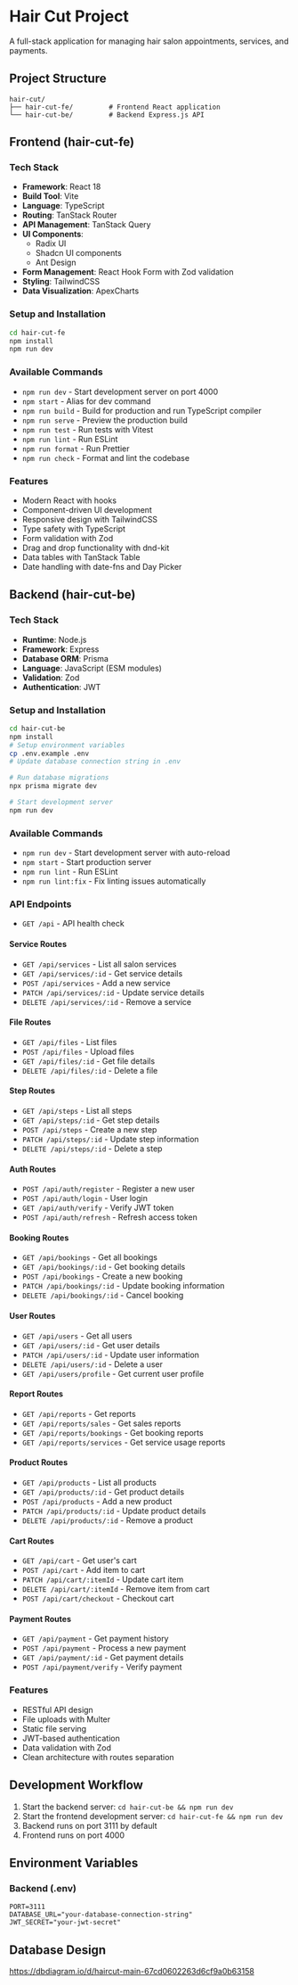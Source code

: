 # Hair Cut Project

A full-stack application for managing hair salon appointments, services, and payments.

## Project Structure

```
hair-cut/
├── hair-cut-fe/         # Frontend React application
└── hair-cut-be/         # Backend Express.js API
```

## Frontend (hair-cut-fe)

### Tech Stack

- **Framework**: React 18
- **Build Tool**: Vite
- **Language**: TypeScript
- **Routing**: TanStack Router
- **API Management**: TanStack Query
- **UI Components**:
  - Radix UI
  - Shadcn UI components
  - Ant Design
- **Form Management**: React Hook Form with Zod validation
- **Styling**: TailwindCSS
- **Data Visualization**: ApexCharts

### Setup and Installation

```bash
cd hair-cut-fe
npm install
npm run dev
```

### Available Commands

- `npm run dev` - Start development server on port 4000
- `npm start` - Alias for dev command
- `npm run build` - Build for production and run TypeScript compiler
- `npm run serve` - Preview the production build
- `npm run test` - Run tests with Vitest
- `npm run lint` - Run ESLint
- `npm run format` - Run Prettier
- `npm run check` - Format and lint the codebase

### Features

- Modern React with hooks
- Component-driven UI development
- Responsive design with TailwindCSS
- Type safety with TypeScript
- Form validation with Zod
- Drag and drop functionality with dnd-kit
- Data tables with TanStack Table
- Date handling with date-fns and Day Picker

## Backend (hair-cut-be)

### Tech Stack

- **Runtime**: Node.js
- **Framework**: Express
- **Database ORM**: Prisma
- **Language**: JavaScript (ESM modules)
- **Validation**: Zod
- **Authentication**: JWT

### Setup and Installation

```bash
cd hair-cut-be
npm install
# Setup environment variables
cp .env.example .env
# Update database connection string in .env

# Run database migrations
npx prisma migrate dev

# Start development server
npm run dev
```

### Available Commands

- `npm run dev` - Start development server with auto-reload
- `npm start` - Start production server
- `npm run lint` - Run ESLint
- `npm run lint:fix` - Fix linting issues automatically

### API Endpoints

- `GET /api` - API health check

#### Service Routes

- `GET /api/services` - List all salon services
- `GET /api/services/:id` - Get service details
- `POST /api/services` - Add a new service
- `PATCH /api/services/:id` - Update service details
- `DELETE /api/services/:id` - Remove a service

#### File Routes

- `GET /api/files` - List files
- `POST /api/files` - Upload files
- `GET /api/files/:id` - Get file details
- `DELETE /api/files/:id` - Delete a file

#### Step Routes

- `GET /api/steps` - List all steps
- `GET /api/steps/:id` - Get step details
- `POST /api/steps` - Create a new step
- `PATCH /api/steps/:id` - Update step information
- `DELETE /api/steps/:id` - Delete a step

#### Auth Routes

- `POST /api/auth/register` - Register a new user
- `POST /api/auth/login` - User login
- `GET /api/auth/verify` - Verify JWT token
- `POST /api/auth/refresh` - Refresh access token

#### Booking Routes

- `GET /api/bookings` - Get all bookings
- `GET /api/bookings/:id` - Get booking details
- `POST /api/bookings` - Create a new booking
- `PATCH /api/bookings/:id` - Update booking information
- `DELETE /api/bookings/:id` - Cancel booking

#### User Routes

- `GET /api/users` - Get all users
- `GET /api/users/:id` - Get user details
- `PATCH /api/users/:id` - Update user information
- `DELETE /api/users/:id` - Delete a user
- `GET /api/users/profile` - Get current user profile

#### Report Routes

- `GET /api/reports` - Get reports
- `GET /api/reports/sales` - Get sales reports
- `GET /api/reports/bookings` - Get booking reports
- `GET /api/reports/services` - Get service usage reports

#### Product Routes

- `GET /api/products` - List all products
- `GET /api/products/:id` - Get product details
- `POST /api/products` - Add a new product
- `PATCH /api/products/:id` - Update product details
- `DELETE /api/products/:id` - Remove a product

#### Cart Routes

- `GET /api/cart` - Get user's cart
- `POST /api/cart` - Add item to cart
- `PATCH /api/cart/:itemId` - Update cart item
- `DELETE /api/cart/:itemId` - Remove item from cart
- `POST /api/cart/checkout` - Checkout cart

#### Payment Routes

- `GET /api/payment` - Get payment history
- `POST /api/payment` - Process a new payment
- `GET /api/payment/:id` - Get payment details
- `POST /api/payment/verify` - Verify payment

### Features

- RESTful API design
- File uploads with Multer
- Static file serving
- JWT-based authentication
- Data validation with Zod
- Clean architecture with routes separation

## Development Workflow

1. Start the backend server: `cd hair-cut-be && npm run dev`
2. Start the frontend development server: `cd hair-cut-fe && npm run dev`
3. Backend runs on port 3111 by default
4. Frontend runs on port 4000

## Environment Variables

### Backend (.env)

```
PORT=3111
DATABASE_URL="your-database-connection-string"
JWT_SECRET="your-jwt-secret"
```

## Database Design

https://dbdiagram.io/d/haircut-main-67cd0602263d6cf9a0b63158
